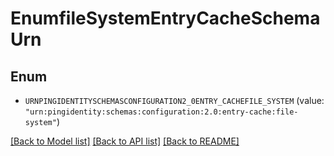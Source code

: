 # EnumfileSystemEntryCacheSchemaUrn

## Enum


* `URNPINGIDENTITYSCHEMASCONFIGURATION2_0ENTRY_CACHEFILE_SYSTEM` (value: `"urn:pingidentity:schemas:configuration:2.0:entry-cache:file-system"`)


[[Back to Model list]](../README.md#documentation-for-models) [[Back to API list]](../README.md#documentation-for-api-endpoints) [[Back to README]](../README.md)


